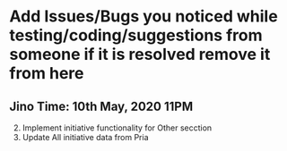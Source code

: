 # Add Issues/Bugs you noticed while testing/coding/suggestions from someone if it is resolved remove it from here

## Jino Time: 10th May, 2020 11PM
2. Implement initiative functionality for Other secction
3. Update All initiative data from Pria
